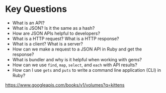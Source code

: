 # Key Questions
* What is an API?
* What is JSON? Is it the same as a hash?
* How are JSON APIs helpful to developers?
* What is a HTTP request? What is a HTTP response?
* What is a client? What is a server?
* How can we make a request to a JSON API in Ruby and get the response?
* What is bundler and why is it helpful when working with gems?
* How can we use `find`, `map`, `select`, and `each` with API results?
* How can I use `gets` and `puts` to write a command line application (CLI) in Ruby?

https://www.googleapis.com/books/v1/volumes?q=kittens


